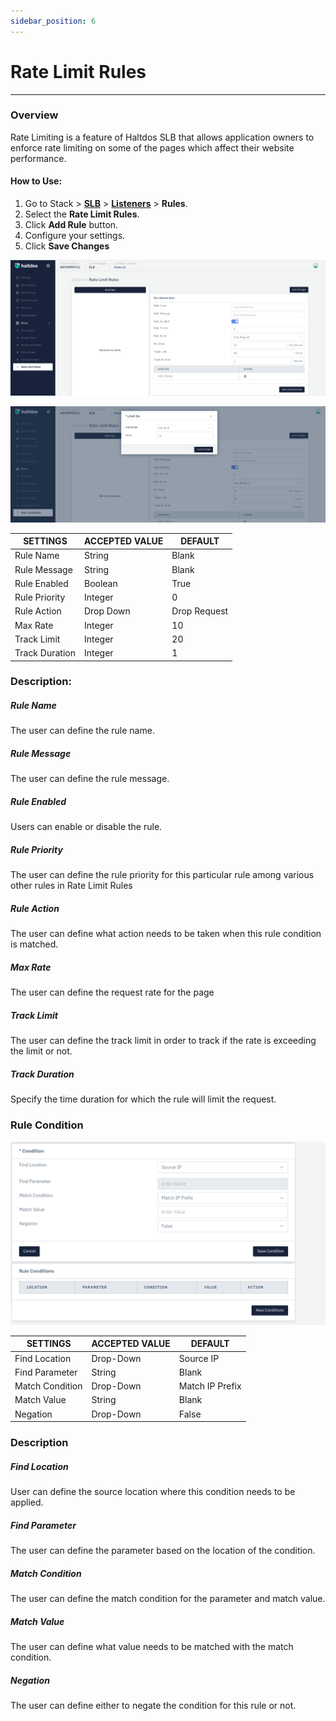 ```yaml
---
sidebar_position: 6
---
```


# Rate Limit Rules

---
### Overview
Rate Limiting is a feature of Haltdos SLB that allows application owners to enforce rate limiting on some of the pages which affect their website performance.

#### How to Use:

1. Go to Stack > [**SLB**](/enterprise/adc) > [**Listeners**](../listeners.md) > **Rules**.
2. Select the **Rate Limit Rules**.
3. Click **Add Rule** button.
4. Configure your settings. 
5. Click **Save Changes**

![Rate Limit rule](/img/adc/v7/docs/ratelimit.png)

![Rate limit rule](/img/adc/v7/docs/ratelimit1.png)

| SETTINGS       | ACCEPTED VALUE | DEFAULT      |
|----------------|----------------|--------------|
| Rule Name      | String         | Blank        |
| Rule Message   | String         | Blank        |
| Rule Enabled   | Boolean        | True         |
| Rule Priority  | Integer        | 0            |
| Rule Action    | Drop Down      | Drop Request |
| Max Rate       | Integer        | 10           |
| Track Limit    | Integer        | 20           |
| Track Duration | Integer        | 1            |

### Description:

##### **Rule Name**

The user can define the rule name.

##### **Rule Message**

The user can define the rule message.

##### **Rule Enabled**

Users can enable or disable the rule.

##### **Rule Priority**

The user can define the rule priority for this particular rule among various other rules in Rate Limit Rules

##### **Rule Action**

The user can define what action needs to be taken when this rule condition is matched.

##### **Max Rate**

The user can define the request rate for the page

##### **Track Limit**

The user can define the track limit in order to track if the rate is exceeding the limit or not.

##### **Track Duration**

Specify the time duration for which the rule will limit the request.

### **Rule Condition**

![Rate Limit rule](/img/adc/v7/docs/ratelimit2.png)

| SETTINGS        | ACCEPTED VALUE | DEFAULT   |
|-----------------|----------------|-----------|
| Find Location   | Drop-Down      | Source IP |
| Find Parameter  | String         | Blank     |
| Match Condition | Drop-Down      | Match IP Prefix  |
| Match Value     | String         | Blank     |
| Negation        | Drop-Down      | False     |


### Description

##### **Find Location**

User can define the source location where this condition needs to be applied.

##### **Find Parameter**

The user can define the parameter based on the location of the condition.

##### **Match Condition**

The user can define the match condition for the parameter and match value.

##### **Match Value**

The user can define what value needs to be matched with the match condition.

##### **Negation**

The user can define either to negate the condition for this rule or not.